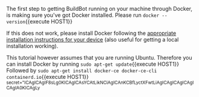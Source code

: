 The first step to getting BuildBot running on your machine through Docker, is making sure you've got Docker installed. 
Please run  `docker --version`{{execute HOST1}}

If this does not work, please install Docker following the [appropriate installation instructions for your device](https://docs.docker.com/install/) (also useful for getting a local installation working).

This tutorial however assumes that you are running Ubuntu. Therefore you can install Docker by running `sudo apt-get update`{{execute HOST1}}
Followed by `sudo apt-get install docker-ce docker-ce-cli containerd.io`{{execute HOST1}}
<sub>secret="ICAgICAgIF8sLg0KICAgICAsYCAtLikNCiAgICAnKCBfLyctXFwtLiAgICAgICAgICAgICAgIA0KICAgLy</sub>
